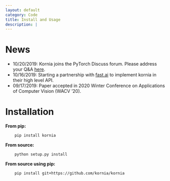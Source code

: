```yaml
---
layout: default
category: Code
title: Install and Usage
description: |
---
```


News
====

- 10/20/2019: Kornia joins the PyTorch Discuss forum. Please address your Q&A [here](https://discuss.pytorch.org/c/vision/kornia).
- 10/16/2019: Starting a partnership with [fast.ai](https://www.fast.ai/) to implement kornia in their high level API.
- 09/17/2019: Paper accepted in 2020 Winter Conference on Applications of Computer Vision (WACV ’20).


Installation
============


**From pip:**

```
    pip install kornia
```


**From source:**

```
    python setup.py install
```


**From source using pip:**

```
    pip install git+https://github.com/kornia/kornia
```


